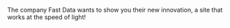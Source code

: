 The company Fast Data wants to show you their new innovation, a site that works at the speed of light!
